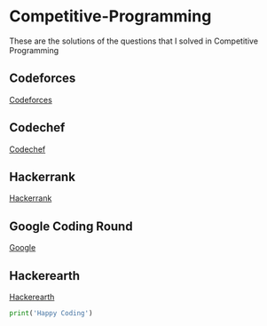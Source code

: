 # Competitive-Programming

These are the solutions of the questions that I solved in Competitive Programming

## Codeforces
[Codeforces](https://github.com/Kushagraw12/Competitive-Programming/tree/master/Codeforces)

## Codechef
[Codechef](https://github.com/Kushagraw12/Competitive-Programming/tree/master/Codechef)

## Hackerrank 
[Hackerrank](https://github.com/Kushagraw12/Competitive-Programming/tree/master/Hackerearth)

## Google Coding Round
[Google](https://github.com/Kushagraw12/Competitive-Programming/tree/master/Google)

## Hackerearth
[Hackerearth](https://github.com/Kushagraw12/Competitive-Programming/tree/master/Hackerearth)

```python
print('Happy Coding')
```

